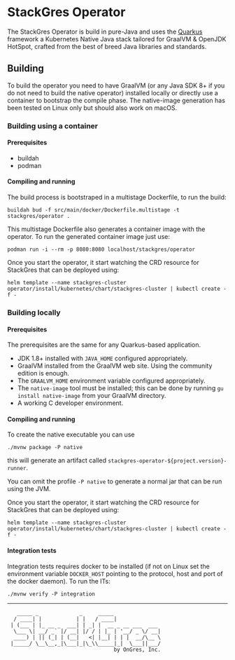 # StackGres Operator

The StackGres Operator is build in pure-Java and uses the [Quarkus](https://quarkus.io/) framework a Kubernetes
Native Java stack tailored for GraalVM & OpenJDK HotSpot, crafted from the best of breed Java
libraries and standards.

## Building

To build the operator you need to have GraalVM (or any Java SDK 8+ if you do not need to build the native operator)
installed locally or directly use a container to bootstrap the compile phase.
The native-image generation has been tested on Linux only but should also work on macOS.

### Building using a container

#### Prerequisites

- buildah
- podman

#### Compiling and running

The build process is bootstraped in a multistage Dockerfile, to run the build:

```
buildah bud -f src/main/docker/Dockerfile.multistage -t stackgres/operator .
```

This multistage Dockerfile also generates a container image with the operator.
To run the generated container image just use:

```
podman run -i --rm -p 8080:8080 localhost/stackgres/operator
```

Once you start the operator, it start watching the CRD resource for StackGres that can be deployed using:

```
helm template --name stackgres-cluster operator/install/kubernetes/chart/stackgres-cluster | kubectl create -f -
```

### Building locally

#### Prerequisites

The prerequisites are the same for any Quarkus-based application.

- JDK 1.8+ installed with `JAVA_HOME` configured appropriately.
- GraalVM installed from the GraalVM web site. Using the community edition is enough.
- The `GRAALVM_HOME` environment variable configured appropriately.
- The `native-image` tool must be installed; this can be done by running `gu install native-image` from your GraalVM directory.
- A working C developer environment.

#### Compiling and running

To create the native executable you can use

```
./mvnw package -P native
```

this will generate an artifact called `stackgres-operator-${project.version}-runner`.

You can omit the profile `-P native` to generate a normal jar that can be run using the JVM.

Once you start the operator, it start watching the CRD resource for StackGres that can be deployed using:

```
helm template --name stackgres-cluster operator/install/kubernetes/chart/stackgres-cluster | kubectl create -f -
```

#### Integration tests

Integration tests requires docker to be installed (if not on Linux set the environment variable `DOCKER_HOST` pointing to the protocol, host and port of the docker daemon). To run the ITs:

```
./mvnw verify -P integration
```

---

```
   _____ _             _     _____
  / ____| |           | |   / ____|
 | (___ | |_ __ _  ___| | _| |  __ _ __ ___  ___
  \___ \| __/ _` |/ __| |/ / | |_ | '__/ _ \/ __|
  ____) | || (_| | (__|   <| |__| | | |  __/\__ \
 |_____/ \__\__,_|\___|_|\_\\_____|_|  \___||___/
                                  by OnGres, Inc.

```